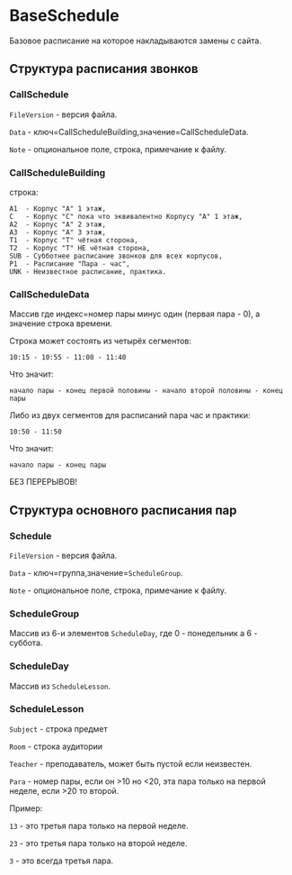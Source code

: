 # BaseSchedule
Базовое расписание на которое накладываются замены с сайта.

## Структура расписания звонков

### CallSchedule

`FileVersion` - версия файла.

`Data` - ключ=CallScheduleBuilding,значение=CallScheduleData.

`Note` - опциональное поле, строка, примечание к файлу.

### CallScheduleBuilding

строка:
```
A1  - Корпус "А" 1 этаж,
C   - Корпус "С" пока что эквивалентно Корпусу "А" 1 этаж,
A2  - Корпус "А" 2 этаж,
А3  - Корпус "А" 3 этаж,
Т1  - Корпус "Т" чётная сторона,
Т2  - Корпус "Т" НЕ чётная сторона,
SUB - Субботнее расписание звонков для всех корпусов,
P1  - Расписание "Пара - час",
UNK - Неизвестное расписание, практика.
```

### CallScheduleData

Массив где индекс=номер пары минус один (первая пара - 0), а значение строка времени.

Строка может состоять из четырёх сегментов:

`10:15 - 10:55 - 11:00 - 11:40`

Что значит:

`начало пары - конец первой половины - начало второй половины - конец пары`

Либо из двух сегментов для расписаний пара час и практики:

`10:50 - 11:50`

Что значит:

`начало пары - конец пары`

БЕЗ ПЕРЕРЫВОВ!


## Структура основного расписания пар

### Schedule

`FileVersion` - версия файла.

`Data` - ключ=группа,значение=`ScheduleGroup`.

`Note` - опциональное поле, строка, примечание к файлу.

### ScheduleGroup

Массив из 6-и элементов `ScheduleDay`, где 0 - понедельник а 6 - суббота.

### ScheduleDay

Массив из `ScheduleLesson`.

### ScheduleLesson

`Subject` - строка предмет

`Room` - строка аудитории

`Teacher` - преподаватель, может быть пустой если неизвестен.

`Para` - номер пары, если он >10 но <20, эта пара только на первой неделе, если >20 то второй.

Пример:

`13` - это третья пара только на первой неделе.

`23` - это третья пара только на второй неделе.

`3` - это всегда третья пара.
